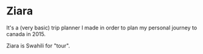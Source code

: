 Ziara
=====

It's a (very basic) trip planner I made in order to plan my personal journey to canada in 2015.

Ziara is Swahili for "tour".
